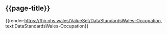 <div class="warning"><span class="ImplementWarn"></span></div>

## {{page-title}}

{{render:https://fhir.nhs.wales/ValueSet/DataStandardsWales-Occupation, text:DataStandardsWales-Occupation}}